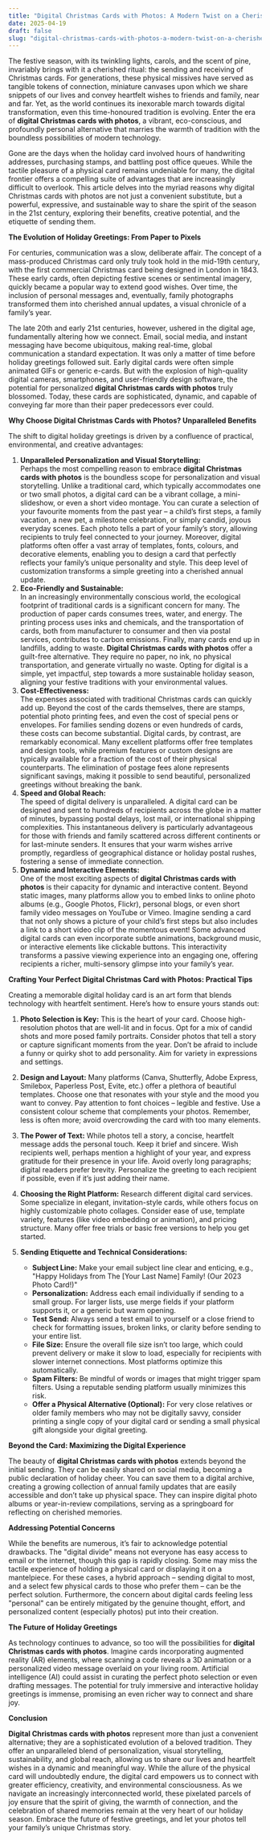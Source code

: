 ```yaml
---
title: "Digital Christmas Cards with Photos: A Modern Twist on a Cherished Tradition"
date: 2025-04-19
draft: false
slug: "digital-christmas-cards-with-photos-a-modern-twist-on-a-cherished-tradition" 
---
```


The festive season, with its twinkling lights, carols, and the scent of pine, invariably brings with it a cherished ritual: the sending and receiving of Christmas cards. For generations, these physical missives have served as tangible tokens of connection, miniature canvases upon which we share snippets of our lives and convey heartfelt wishes to friends and family, near and far. Yet, as the world continues its inexorable march towards digital transformation, even this time-honoured tradition is evolving. Enter the era of **digital Christmas cards with photos**, a vibrant, eco-conscious, and profoundly personal alternative that marries the warmth of tradition with the boundless possibilities of modern technology.

Gone are the days when the holiday card involved hours of handwriting addresses, purchasing stamps, and battling post office queues. While the tactile pleasure of a physical card remains undeniable for many, the digital frontier offers a compelling suite of advantages that are increasingly difficult to overlook. This article delves into the myriad reasons why digital Christmas cards with photos are not just a convenient substitute, but a powerful, expressive, and sustainable way to share the spirit of the season in the 21st century, exploring their benefits, creative potential, and the etiquette of sending them.

**The Evolution of Holiday Greetings: From Paper to Pixels**

For centuries, communication was a slow, deliberate affair. The concept of a mass-produced Christmas card only truly took hold in the mid-19th century, with the first commercial Christmas card being designed in London in 1843. These early cards, often depicting festive scenes or sentimental imagery, quickly became a popular way to extend good wishes. Over time, the inclusion of personal messages and, eventually, family photographs transformed them into cherished annual updates, a visual chronicle of a family’s year.

The late 20th and early 21st centuries, however, ushered in the digital age, fundamentally altering how we connect. Email, social media, and instant messaging have become ubiquitous, making real-time, global communication a standard expectation. It was only a matter of time before holiday greetings followed suit. Early digital cards were often simple animated GIFs or generic e-cards. But with the explosion of high-quality digital cameras, smartphones, and user-friendly design software, the potential for personalized **digital Christmas cards with photos** truly blossomed. Today, these cards are sophisticated, dynamic, and capable of conveying far more than their paper predecessors ever could.

**Why Choose Digital Christmas Cards with Photos? Unparalleled Benefits**

The shift to digital holiday greetings is driven by a confluence of practical, environmental, and creative advantages:

1. **Unparalleled Personalization and Visual Storytelling:**  
   Perhaps the most compelling reason to embrace **digital Christmas cards with photos** is the boundless scope for personalization and visual storytelling. Unlike a traditional card, which typically accommodates one or two small photos, a digital card can be a vibrant collage, a mini-slideshow, or even a short video montage. You can curate a selection of your favourite moments from the past year – a child’s first steps, a family vacation, a new pet, a milestone celebration, or simply candid, joyous everyday scenes. Each photo tells a part of your family’s story, allowing recipients to truly feel connected to your journey. Moreover, digital platforms often offer a vast array of templates, fonts, colours, and decorative elements, enabling you to design a card that perfectly reflects your family’s unique personality and style. This deep level of customization transforms a simple greeting into a cherished annual update.
2. **Eco-Friendly and Sustainable:**  
   In an increasingly environmentally conscious world, the ecological footprint of traditional cards is a significant concern for many. The production of paper cards consumes trees, water, and energy. The printing process uses inks and chemicals, and the transportation of cards, both from manufacturer to consumer and then via postal services, contributes to carbon emissions. Finally, many cards end up in landfills, adding to waste. **Digital Christmas cards with photos** offer a guilt-free alternative. They require no paper, no ink, no physical transportation, and generate virtually no waste. Opting for digital is a simple, yet impactful, step towards a more sustainable holiday season, aligning your festive traditions with your environmental values.
3. **Cost-Effectiveness:**  
   The expenses associated with traditional Christmas cards can quickly add up. Beyond the cost of the cards themselves, there are stamps, potential photo printing fees, and even the cost of special pens or envelopes. For families sending dozens or even hundreds of cards, these costs can become substantial. Digital cards, by contrast, are remarkably economical. Many excellent platforms offer free templates and design tools, while premium features or custom designs are typically available for a fraction of the cost of their physical counterparts. The elimination of postage fees alone represents significant savings, making it possible to send beautiful, personalized greetings without breaking the bank.
4. **Speed and Global Reach:**  
   The speed of digital delivery is unparalleled. A digital card can be designed and sent to hundreds of recipients across the globe in a matter of minutes, bypassing postal delays, lost mail, or international shipping complexities. This instantaneous delivery is particularly advantageous for those with friends and family scattered across different continents or for last-minute senders. It ensures that your warm wishes arrive promptly, regardless of geographical distance or holiday postal rushes, fostering a sense of immediate connection.
5. **Dynamic and Interactive Elements:**  
   One of the most exciting aspects of **digital Christmas cards with photos** is their capacity for dynamic and interactive content. Beyond static images, many platforms allow you to embed links to online photo albums (e.g., Google Photos, Flickr), personal blogs, or even short family video messages on YouTube or Vimeo. Imagine sending a card that not only shows a picture of your child’s first steps but also includes a link to a short video clip of the momentous event! Some advanced digital cards can even incorporate subtle animations, background music, or interactive elements like clickable buttons. This interactivity transforms a passive viewing experience into an engaging one, offering recipients a richer, multi-sensory glimpse into your family’s year.

**Crafting Your Perfect Digital Christmas Card with Photos: Practical Tips**

Creating a memorable digital holiday card is an art form that blends technology with heartfelt sentiment. Here’s how to ensure yours stands out:

1. **Photo Selection is Key:** This is the heart of your card. Choose high-resolution photos that are well-lit and in focus. Opt for a mix of candid shots and more posed family portraits. Consider photos that tell a story or capture significant moments from the year. Don’t be afraid to include a funny or quirky shot to add personality. Aim for variety in expressions and settings.
2. **Design and Layout:** Many platforms (Canva, Shutterfly, Adobe Express, Smilebox, Paperless Post, Evite, etc.) offer a plethora of beautiful templates. Choose one that resonates with your style and the mood you want to convey. Pay attention to font choices – legible and festive. Use a consistent colour scheme that complements your photos. Remember, less is often more; avoid overcrowding the card with too many elements.
3. **The Power of Text:** While photos tell a story, a concise, heartfelt message adds the personal touch. Keep it brief and sincere. Wish recipients well, perhaps mention a highlight of your year, and express gratitude for their presence in your life. Avoid overly long paragraphs; digital readers prefer brevity. Personalize the greeting to each recipient if possible, even if it’s just adding their name.
4. **Choosing the Right Platform:** Research different digital card services. Some specialize in elegant, invitation-style cards, while others focus on highly customizable photo collages. Consider ease of use, template variety, features (like video embedding or animation), and pricing structure. Many offer free trials or basic free versions to help you get started.
5. **Sending Etiquette and Technical Considerations:**

   * **Subject Line:** Make your email subject line clear and enticing, e.g., "Happy Holidays from The [Your Last Name] Family! (Our 2023 Photo Card!)"
   * **Personalization:** Address each email individually if sending to a small group. For larger lists, use merge fields if your platform supports it, or a generic but warm opening.
   * **Test Send:** Always send a test email to yourself or a close friend to check for formatting issues, broken links, or clarity before sending to your entire list.
   * **File Size:** Ensure the overall file size isn’t too large, which could prevent delivery or make it slow to load, especially for recipients with slower internet connections. Most platforms optimize this automatically.
   * **Spam Filters:** Be mindful of words or images that might trigger spam filters. Using a reputable sending platform usually minimizes this risk.
   * **Offer a Physical Alternative (Optional):** For very close relatives or older family members who may not be digitally savvy, consider printing a single copy of your digital card or sending a small physical gift alongside your digital greeting.

**Beyond the Card: Maximizing the Digital Experience**

The beauty of **digital Christmas cards with photos** extends beyond the initial sending. They can be easily shared on social media, becoming a public declaration of holiday cheer. You can save them to a digital archive, creating a growing collection of annual family updates that are easily accessible and don’t take up physical space. They can inspire digital photo albums or year-in-review compilations, serving as a springboard for reflecting on cherished memories.

**Addressing Potential Concerns**

While the benefits are numerous, it’s fair to acknowledge potential drawbacks. The "digital divide" means not everyone has easy access to email or the internet, though this gap is rapidly closing. Some may miss the tactile experience of holding a physical card or displaying it on a mantelpiece. For these cases, a hybrid approach – sending digital to most, and a select few physical cards to those who prefer them – can be the perfect solution. Furthermore, the concern about digital cards feeling less "personal" can be entirely mitigated by the genuine thought, effort, and personalized content (especially photos) put into their creation.

**The Future of Holiday Greetings**

As technology continues to advance, so too will the possibilities for **digital Christmas cards with photos**. Imagine cards incorporating augmented reality (AR) elements, where scanning a code reveals a 3D animation or a personalized video message overlaid on your living room. Artificial intelligence (AI) could assist in curating the perfect photo selection or even drafting messages. The potential for truly immersive and interactive holiday greetings is immense, promising an even richer way to connect and share joy.

**Conclusion**

**Digital Christmas cards with photos** represent more than just a convenient alternative; they are a sophisticated evolution of a beloved tradition. They offer an unparalleled blend of personalization, visual storytelling, sustainability, and global reach, allowing us to share our lives and heartfelt wishes in a dynamic and meaningful way. While the allure of the physical card will undoubtedly endure, the digital card empowers us to connect with greater efficiency, creativity, and environmental consciousness. As we navigate an increasingly interconnected world, these pixelated parcels of joy ensure that the spirit of giving, the warmth of connection, and the celebration of shared memories remain at the very heart of our holiday season. Embrace the future of festive greetings, and let your photos tell your family’s unique Christmas story.